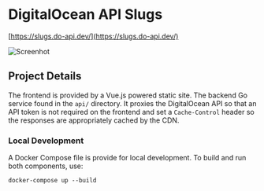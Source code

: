 # DigitalOcean API Slugs

[https://slugs.do-api.dev/](https://slugs.do-api.dev/)

![Screenhot](https://i.imgur.com/etNCvLU.png)


## Project Details

The frontend is provided by a Vue.js powered static site. The backend Go service found in the `api/` directory. It proxies the DigitalOcean API so that an API token is not required on the frontend and set a `Cache-Control` header so the responses are appropriately cached by the CDN.

### Local Development

A Docker Compose file is provide for local development. To build and run both components, use:

    docker-compose up --build
